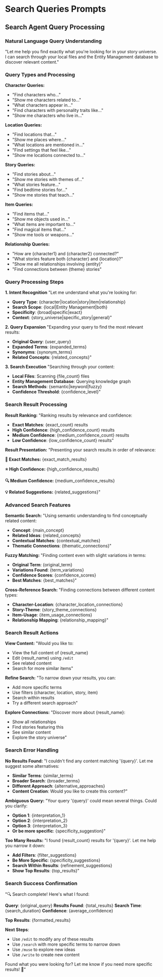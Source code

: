 

# Search Queries Prompts

## Search Agent Query Processing

### Natural Language Query Understanding
"Let me help you find exactly what you're looking for in your story universe. I can search through your local files and the Entity Management database to discover relevant content."

### Query Types and Processing

**Character Queries:**
- "Find characters who..."
- "Show me characters related to..."
- "What characters appear in..."
- "Find characters with personality traits like..."
- "Show me characters who live in..."

**Location Queries:**
- "Find locations that..."
- "Show me places where..."
- "What locations are mentioned in..."
- "Find settings that feel like..."
- "Show me locations connected to..."

**Story Queries:**
- "Find stories about..."
- "Show me stories with themes of..."
- "What stories feature..."
- "Find bedtime stories for..."
- "Show me stories that teach..."

**Item Queries:**
- "Find items that..."
- "Show me objects used in..."
- "What items are important to..."
- "Find magical items that..."
- "Show me tools or weapons..."

**Relationship Queries:**
- "How are {character1} and {character2} connected?"
- "What stories feature both {character} and {location}?"
- "Show me all relationships involving {entity}"
- "Find connections between {theme} stories"

### Query Processing Steps

**1. Intent Recognition**
"Let me understand what you're looking for:
- **Query Type**: {character|location|story|item|relationship}
- **Search Scope**: {local|Entity Management|both}
- **Specificity**: {broad|specific|exact}
- **Context**: {story_universe|specific_story|general}"

**2. Query Expansion**
"Expanding your query to find the most relevant results:
- **Original Query**: {user_query}
- **Expanded Terms**: {expanded_terms}
- **Synonyms**: {synonym_terms}
- **Related Concepts**: {related_concepts}"

**3. Search Execution**
"Searching through your content:
- **Local Files**: Scanning {file_count} files
- **Entity Management Database**: Querying knowledge graph
- **Search Methods**: {semantic|keyword|fuzzy}
- **Confidence Threshold**: {confidence_level}"

### Search Result Processing

**Result Ranking:**
"Ranking results by relevance and confidence:
- **Exact Matches**: {exact_count} results
- **High Confidence**: {high_confidence_count} results
- **Medium Confidence**: {medium_confidence_count} results
- **Low Confidence**: {low_confidence_count} results"

**Result Presentation:**
"Presenting your search results in order of relevance:

**🎯 Exact Matches:**
{exact_match_results}

**⭐ High Confidence:**
{high_confidence_results}

**🔍 Medium Confidence:**
{medium_confidence_results}

**💡 Related Suggestions:**
{related_suggestions}"

### Advanced Search Features

**Semantic Search:**
"Using semantic understanding to find conceptually related content:
- **Concept**: {main_concept}
- **Related Ideas**: {related_concepts}
- **Contextual Matches**: {contextual_matches}
- **Thematic Connections**: {thematic_connections}"

**Fuzzy Matching:**
"Finding content even with slight variations in terms:
- **Original Term**: {original_term}
- **Variations Found**: {term_variations}
- **Confidence Scores**: {confidence_scores}
- **Best Matches**: {best_matches}"

**Cross-Reference Search:**
"Finding connections between different content types:
- **Character-Location**: {character_location_connections}
- **Story-Theme**: {story_theme_connections}
- **Item-Usage**: {item_usage_connections}
- **Relationship Mapping**: {relationship_mapping}"

### Search Result Actions

**View Content:**
"Would you like to:
- View the full content of {result_name}
- Edit {result_name} using `/edit`
- See related content
- Search for more similar items"

**Refine Search:**
"To narrow down your results, you can:
- Add more specific terms
- Use filters (character, location, story, item)
- Search within results
- Try a different search approach"

**Explore Connections:**
"Discover more about {result_name}:
- Show all relationships
- Find stories featuring this
- See similar content
- Explore the story universe"

### Search Error Handling

**No Results Found:**
"I couldn't find any content matching '{query}'. Let me suggest some alternatives:
- **Similar Terms**: {similar_terms}
- **Broader Search**: {broader_terms}
- **Different Approach**: {alternative_approaches}
- **Content Creation**: Would you like to create this content?"

**Ambiguous Query:**
"Your query '{query}' could mean several things. Could you clarify:
- **Option 1**: {interpretation_1}
- **Option 2**: {interpretation_2}
- **Option 3**: {interpretation_3}
- **Or be more specific**: {specificity_suggestion}"

**Too Many Results:**
"I found {result_count} results for '{query}'. Let me help you narrow it down:
- **Add Filters**: {filter_suggestions}
- **Be More Specific**: {specificity_suggestions}
- **Search Within Results**: {refinement_suggestions}
- **Show Top Results**: {top_results}"

### Search Success Confirmation

"🔍 Search complete! Here's what I found:

**Query**: {original_query}
**Results Found**: {total_results}
**Search Time**: {search_duration}
**Confidence**: {average_confidence}

**Top Results**:
{formatted_results}

**Next Steps**:
- Use `/edit` to modify any of these results
- Use `/search` with more specific terms to narrow down
- Use `/muse` to explore new ideas
- Use `/write` to create new content

Found what you were looking for? Let me know if you need more specific results! 🎯"

